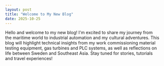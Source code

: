 ```yaml
---
layout: post
title: "Welcome to My New Blog"
date: 2025-10-25
---
```


Hello and welcome to my new blog! I'm excited to share my journey from the maritime world to industrial automation and my cultural adventures. This blog will highlight technical insights from my work commissioning material testing equipment, gas turbines and PLC systems, as well as reflections on life between Sweden and Southeast Asia. Stay tuned for stories, tutorials and travel experiences!
